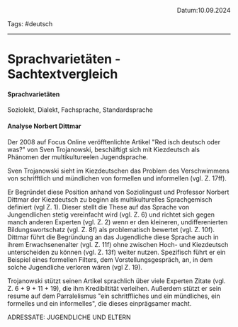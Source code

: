<p align="right">Datum:10.09.2024</p>

Tags: #deutsch 

---

# Sprachvarietäten - Sachtextvergleich
#### Sprachvarietäten
Soziolekt, Dialekt, Fachsprache, Standardsprache


#### Analyse Norbert Dittmar
Der 2008 auf Focus Online veröfftenlichte Artikel "Red isch deutsch oder was?" von Sven Trojanowski, beschäftigt sich mit Kiezdeutsch als Phänomen der multikultureelen Jugendsprache.

Sven Trojanowski sieht im Kiezdeutschen das Problem des Verschwimmens von schrifftlich und mündlichen von formellen und informellen (vgl. Z. 17ff).

Er Begründet diese Position anhand von Soziolingust und Professor Norbert Dittmar der Kiezdeutsch zu beginn als multikulturelles Sprachgemisch definiert (vgl Z. 1). Dieser stellt die These auf das Sprache von Jungendlichen stetig vereinfacht wird (vgl. Z. 6) und richtet sich gegen manch anderen Experten (vgl. Z. 2) wenn er den kleineren, undifferenierten Bildungswortschatz (vgl. Z. 8f) als problematisch bewertet (vgl. Z. 10f). Dittmar führt die Begründung an das Jugendliche diese Sprache auch in ihrem Erwachsenenalter (vgl. Z. 11f) ohne zwischen Hoch- und Kiezdeutsch unterscheiden zu können (vgl. Z. 13f) weiter nutzen. Spezifisch führt er ein Beispiel eines formellen Filters, dem Vorstellungsgespräch, an, in dem solche Jugendliche verloren wären (vgl Z. 19).

Trojanowski stützt seinen Artikel sprachlich über viele Experten Zitate (vgl. Z. 6 + 9 + 11 + 19), die ihm Kredibiltität verleihen. Außerdem stützt er sein resume 
auf dem Parralelismus "ein schritffliches und ein mündliches, ein formelles und ein informelles", die dieses einprägsamer macht.

ADRESSATE: JUGENDLICHE UND ELTERN



